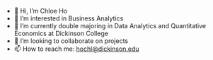- 👋 Hi, I’m Chloe Ho
- 👀 I’m interested in Business Analytics
- 🌱 I’m currently double majoring in Data Analytics and Quantitative Economics at Dickinson College
- 💞️ I’m looking to collaborate on projects
- 📫 How to reach me: hochl@dickinson.edu
